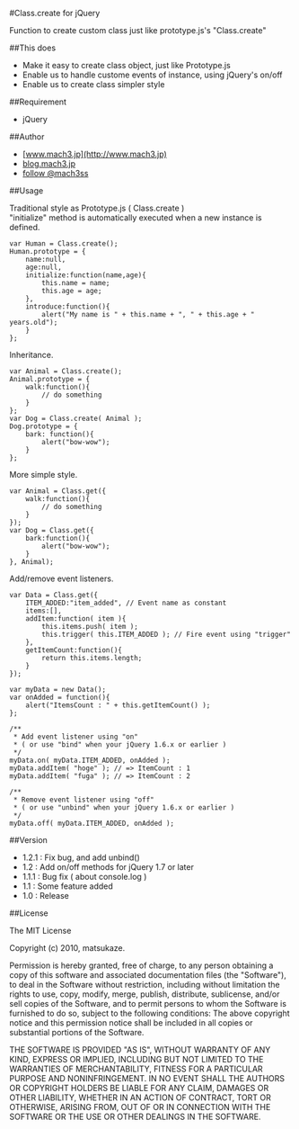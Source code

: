 ﻿
#Class.create for jQuery

Function to create custom class just like prototype.js's "Class.create"

##This does

- Make it easy to create class object, just like Prototype.js
- Enable us to handle custome events of instance, using jQuery's on/off
- Enable us to create class simpler style

##Requirement

- jQuery

##Author

- [www.mach3.jp](http://www.mach3.jp)
- [blog.mach3.jp](http://blog.mach3.jp)
- [follow @mach3ss](http://www.twitter.com/mach3ss)

##Usage

Traditional style as Prototype.js ( Class.create )  
"initialize" method is automatically executed when a new instance is defined.

	var Human = Class.create();
	Human.prototype = {
		name:null,
		age:null,
		initialize:function(name,age){
			this.name = name;
			this.age = age;
		},
		introduce:function(){
			alert("My name is " + this.name + ", " + this.age + " years.old");
		}
	};

Inheritance.

	var Animal = Class.create();
	Animal.prototype = {
		walk:function(){
			// do something
		}
	};
	var Dog = Class.create( Animal );
	Dog.prototype = {
		bark: function(){
			alert("bow-wow");
		}
	};

More simple style.

	var Animal = Class.get({
		walk:function(){
			// do something
		}
	});
	var Dog = Class.get({
		bark:function(){
			alert("bow-wow");
		}
	}, Animal);

Add/remove event listeners.

	var Data = Class.get({
		ITEM_ADDED:"item_added", // Event name as constant
		items:[],
		addItem:function( item ){
			this.items.push( item );
			this.trigger( this.ITEM_ADDED ); // Fire event using "trigger"
		},
		getItemCount:function(){
			return this.items.length;
		}
	});

	var myData = new Data();
	var onAdded = function(){
		alert("ItemsCount : " + this.getItemCount() );
	};

	/**
	 * Add event listener using "on"
	 * ( or use "bind" when your jQuery 1.6.x or earlier )
	 */
	myData.on( myData.ITEM_ADDED, onAdded );
	myData.addItem( "hoge" ); // => ItemCount : 1
	myData.addItem( "fuga" ); // => ItemCount : 2 

	/**
	 * Remove event listener using "off"
	 * ( or use "unbind" when your jQuery 1.6.x or earlier )
	 */
	myData.off( myData.ITEM_ADDED, onAdded );


##Version

- 1.2.1 : Fix bug, and add unbind()
- 1.2   : Add on/off methods for jQuery 1.7 or later
- 1.1.1 : Bug fix ( about console.log )
- 1.1   : Some feature added
- 1.0   : Release


##License

The MIT License

Copyright (c) 2010, matsukaze.

Permission is hereby granted, free of charge, to any person obtaining a copy of this software and associated documentation files (the "Software"), to deal in the Software without restriction, including without limitation the rights to use, copy, modify, merge, publish, distribute, sublicense, and/or sell copies of the Software, and to permit persons to whom the Software is furnished to do so, subject to the following conditions:  The above copyright notice and this permission notice shall be included in all copies or substantial portions of the Software.

THE SOFTWARE IS PROVIDED "AS IS", WITHOUT WARRANTY OF ANY KIND, EXPRESS OR IMPLIED, INCLUDING BUT NOT LIMITED TO THE WARRANTIES OF MERCHANTABILITY, FITNESS FOR A PARTICULAR PURPOSE AND NONINFRINGEMENT. IN NO EVENT SHALL THE AUTHORS OR COPYRIGHT HOLDERS BE LIABLE FOR ANY CLAIM, DAMAGES OR OTHER LIABILITY, WHETHER IN AN ACTION OF CONTRACT, TORT OR OTHERWISE, ARISING FROM, OUT OF OR IN CONNECTION WITH THE SOFTWARE OR THE USE OR OTHER DEALINGS IN THE SOFTWARE.
